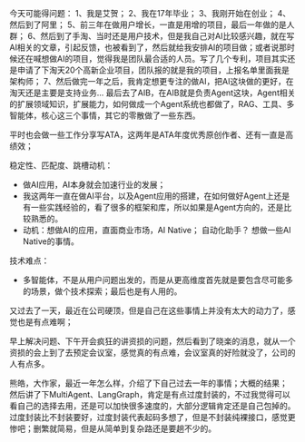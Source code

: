
今天可能得问题：
1、我是艾贺；
2、我在17年毕业；
3、我刚开始在创业；
4、然后到了阿里；
5、前三年在做用户增长，一直是用增的项目，最后一年做的是人群；
6、然后到了手淘、当时还是用户技术，但是我自己对AI比较感兴趣，就在写AI相关的文章，引起反馈，也被看到了，然后就给我安排AI的项目做；或者说那时候还在喊想做AI的项目，觉得我是团队最合适的人员。写了几个专利，项目其实还是申请了下淘天20个高新企业项目，团队报的就是我的项目，上报名单里面我是架构师；
7、然后做完一年之后，我肯定想更专注的做AI，把AI这块做的更好，在淘天还是主要是支持业务... 最后去了AIB，在AIB就是负责Agent这块，Agent相关的扩展领域知识，扩展能力，如何做成一个Agent系统也都做了，RAG、工具、多智能体，核心这三个事情，其它的零散做了一些东西。 

平时也会做一些工作分享写ATA，这两年是ATA年度优秀原创作者、还有一直是高绩效；


稳定性、匹配度、跳槽动机：
- 做AI应用，AI本身就会加速行业的发展；
- 我这两年一直在做AI平台，以及Agent应用的搭建，在如何做好Agent上还是有一些实践经验的，看了很多的框架和库，所以如果是Agent方向的，还是比较熟悉的。
- 动机：想做AI的应用，直面商业市场，AI Native； 自动化助手？ 想做一些AI Native的事情。


技术难点：
- 多智能体，不是从用户问题出发的，而是从更高维度首先就是要包含尽可能多的场景，做个技术探索；最后也是有人用的。



又过去了一天，最近在公司硬顶，但是自己在这些事情上并没有太大的动力了，感觉也是有点难啊；

早上解决问题、下午开会疯狂的讲资损的问题，然后看到了晓楽的消息，就从一个资损的会上到了去预定会议室，感觉真的有点难，会议室真的好险就没了，公司的人有点多。

熊皓，大作家，最近一年怎么样，介绍了下自己过去一年的事情；大概的结果；
然后讲了下MultiAgent、LangGraph，肯定是有点过度封装的，不过我觉得可以看自己的选择去用，还是可以加快很多速度的，大部分逻辑肯定还是自己包掉的。
过度封装比不封装要好，过度封装代表起码多想了，但是不封装纯裸接口，感觉更惨吧；删繁就简易，但是从简单到复杂路还是要趟不少的。


